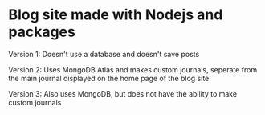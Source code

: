 # Blog site made with Nodejs and packages

Version 1: Doesn't use a database and doesn't save posts

Version 2: Uses MongoDB Atlas and makes custom journals, seperate from the main journal displayed on the home page of the blog site

Version 3: Also uses MongoDB, but does not have the ability to make custom journals

